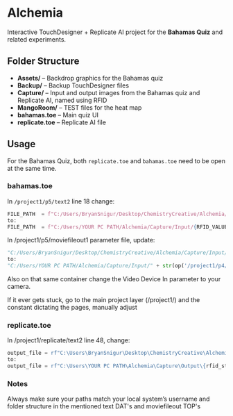 # Alchemia

Interactive TouchDesigner + Replicate AI project for the **Bahamas Quiz** and related experiments.

## Folder Structure
- **Assets/** – Backdrop graphics for the Bahamas quiz  
- **Backup/** – Backup TouchDesigner files  
- **Capture/** – Input and output images from the Bahamas quiz and Replicate AI, named using RFID  
- **MangoRoom/** – TEST files for the heat map  
- **bahamas.toe** – Main quiz UI  
- **replicate.toe** – Replicate AI file  

## Usage

For the Bahamas Quiz, both `replicate.toe` and `bahamas.toe` need to be open at the same time.

### bahamas.toe
In `/project1/p5/text2` line 18 change:

```python
FILE_PATH  = f"C:/Users/BryanSnigur/Desktop/ChemistryCreative/Alchemia/Capture/Input/{RFID_VALUE}.jpg"
to:
FILE_PATH  = f"C:/Users/YOUR PC PATH/Alchemia/Capture/Input/{RFID_VALUE}.jpg"
```
In /project1/p5/moviefileout1 parameter file, update:
```python
"C:/Users/BryanSnigur/Desktop/ChemistryCreative/Alchemia/Capture/Input/" + str(op('/project1/p4/rfid')[0,0]) + ".jpg"
to:
"C:/Users/YOUR PC PATH/Alchemia/Capture/Input/" + str(op('/project1/p4/rfid')[0,0]) + ".jpg"
```
Also on that same container change the Video Device In parameter to your camera.

If it ever gets stuck, go to the main project layer (/project1/) and the constant dictating the pages, manually adjust

### replicate.toe
In /project1/replicate/text2 line 48, change:
```python
output_file = rf"C:\Users\BryanSnigur\Desktop\ChemistryCreative\Alchemia\Capture\Output\{rfid_str}.jpg"
to:
output_file = rf"C:\Users\YOUR PC PATH\Alchemia\Capture\Output\{rfid_str}.jpg"
```

### Notes
Always make sure your paths match your local system’s username and folder structure in the mentioned text DAT's and moviefileout TOP's
